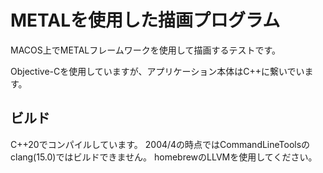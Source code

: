 # METALを使用した描画プログラム

MACOS上でMETALフレームワークを使用して描画するテストです。

Objective-Cを使用していますが、アプリケーション本体はC++に繋いでいます。

## ビルド

C++20でコンパイルしています。
2004/4の時点ではCommandLineToolsのclang(15.0)ではビルドできません。
homebrewのLLVMを使用してください。
